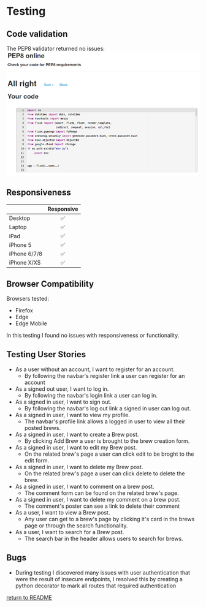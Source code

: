 # Testing

## Code validation

The PEP8 validator returned no issues:
![PEP8 Results](readme-images/PEP8-results.png)

## Responsiveness

|              | **Responsive** |
| ------------ | :------------: |
| Desktop      |       ✅       |
| Laptop       |       ✅       |
| iPad         |       ✅       |
| iPhone 5     |       ✅       |
| iPhone 6/7/8 |       ✅       |
| iPhone X/XS  |       ✅       |

## Browser Compatibility

Browsers tested:

- Firefox
- Edge
- Edge Mobile

In this testing I found no issues with responsiveness or functionality.

## Testing User Stories

- As a user without an account, I want to register for an account.
  - By following the navbar's register link a user can register for an account
- As a signed out user, I want to log in.
  - By following the navbar's login link a user can log in.
- As a signed in user, I want to sign out.
  - By following the navbar's log out link a signed in user can log out.
- As a signed in user, I want to view my profile.
  - The navbar's profile link allows a logged in user to view all their posted brews.
- As a signed in user, I want to create a Brew post.
  - By clicking Add Brew a user is brought to the brew creation form.
- As a signed in user, I want to edit my Brew post.
  - On the related brew's page a user can click edit to be broght to the edit form.
- As a signed in user, I want to delete my Brew post.
  - On the related brew's page a user can click delete to delete the brew.
- As a signed in user, I want to comment on a brew post.
  - The comment form can be found on the related brew's page.
- As a signed in user, I want to delete my comment on a brew post.
  - The comment's poster can see a link to delete their comment
- As a user, I want to view a Brew post.
  - Any user can get to a brew's page by clicking it's card in the brews page or through the search functionality.
- As a user, I want to search for a Brew post.
  - The search bar in the header allows users to search for brews.

## Bugs

- During testing I discovered many issues with user authentication that were the result of insecure endpoints, I resolved this by creating a python decorator to mark all routes that required authentication

[return to README](README.md)
